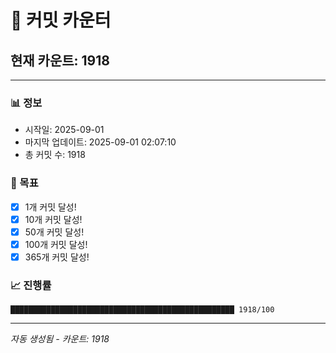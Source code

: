 # 🔢 커밋 카운터

## 현재 카운트: 1918

---

### 📊 정보
- 시작일: 2025-09-01
- 마지막 업데이트: 2025-09-01 02:07:10
- 총 커밋 수: 1918

### 🎯 목표
- [x] 1개 커밋 달성!
- [x] 10개 커밋 달성!
- [x] 50개 커밋 달성!
- [x] 100개 커밋 달성!
- [x] 365개 커밋 달성!

### 📈 진행률
```
██████████████████████████████████████████████████ 1918/100
```

---
*자동 생성됨 - 카운트: 1918*

